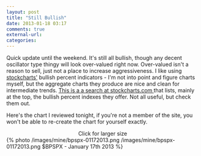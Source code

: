 ```yaml
---
layout: post
title: "Still Bullish"
date: 2013-01-18 03:17
comments: true
external-url: 
categories: 
---
```


Quick update until the weekend. It's still all bullish, though any decent oscillator type thingy will look over-valued right now. Over-valued isn't a reason to sell, just not a place to increase aggressiveness. I like using [stockcharts'](http://www.stockcharts.com) bullish percent indicators - I'm not into point and figure charts myself, but the aggregate charts they produce are nice and clean for intermediate trends. [This is a a search at stockcharts.com ](http://stockcharts.com/symsearch/index.html?%24bp) that lists, mainly at the top, the bullish percent indexes they offer. Not all useful, but check them out.

Here's the chart I reviewed tonight, if you're not a member of the site, you won't be able to re-create the chart for yourself exactly.

<center>Click for larger size</center>
{% photo /images/mine/bpspx-01172013.png /images/mine/bpspx-01172013.png $BPSPX - January 17th 2013 %}